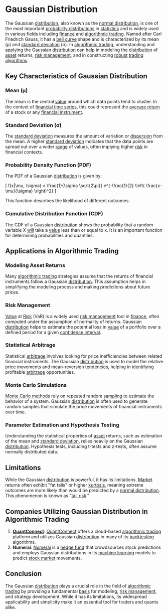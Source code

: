 # Gaussian Distribution

The Gaussian [distribution](../d/distribution.md), also known as the [normal distribution](../n/normal_distribution_in_trading.md), is one of the most important [probability distributions](../p/probability_distributions_in_trading.md) in [statistics](../s/statistics.md) and is widely used in various fields including [finance](../f/finance.md) and [algorithmic trading](../a/algorithmic_trading.md). Named after Carl Friedrich Gauss, it has a [bell curve](../b/bell_curve.md) shape and is characterized by its mean (μ) and [standard deviation](../s/standard_deviation.md) (σ). In [algorithmic trading](../a/algorithmic_trading.md), understanding and applying the Gaussian [distribution](../d/distribution.md) can help in modeling the [distribution](../d/distribution.md) of [asset](../a/asset.md) returns, [risk management](../r/risk_management.md), and in constructing [robust](../r/robust.md) [trading algorithms](../t/trading_algorithms.md).

## Key Characteristics of Gaussian Distribution

### Mean (μ)
The mean is the central [value](../v/value.md) around which data points tend to cluster. In the context of [financial time series](../f/financial_time_series.md), this could represent the [average return](../a/average_return.md) of a stock or any [financial instrument](../f/financial_instrument.md).

### Standard Deviation (σ)
The [standard deviation](../s/standard_deviation.md) measures the amount of variation or [dispersion](../d/dispersion.md) from the mean. A higher [standard deviation](../s/standard_deviation.md) indicates that the data points are spread out over a wider [range](../r/range.md) of values, often implying higher [risk](../r/risk.md) in financial contexts.

### Probability Density Function (PDF)
The PDF of a Gaussian [distribution](../d/distribution.md) is given by:

\[ f(x|\mu, \sigma) = \frac{1}{\sigma \sqrt{2\pi}} e^{-\frac{1}{2} \left( \frac{x-\mu}{\sigma} \right)^2} \]

This function describes the likelihood of different outcomes.

### Cumulative Distribution Function (CDF)
The CDF of a Gaussian [distribution](../d/distribution.md) shows the probability that a random variable X [will](../w/will.md) take a [value](../v/value.md) less than or equal to x. It is an important function for determining probabilities and quantiles.

## Applications in Algorithmic Trading

### Modeling Asset Returns
Many [algorithmic trading](../a/algorithmic_trading.md) strategies assume that the returns of financial instruments follow a Gaussian [distribution](../d/distribution.md). This assumption helps in simplifying the modeling process and making predictions about future prices. 

### Risk Management
[Value](../v/value.md) at [Risk](../r/risk.md) (VaR) is a widely used [risk management](../r/risk_management.md) tool in [finance](../f/finance.md), often computed under the assumption of normality of returns. Gaussian [distribution](../d/distribution.md) helps to estimate the potential loss in [value](../v/value.md) of a portfolio over a defined period for a given [confidence interval](../c/confidence_interval.md).

### Statistical Arbitrage
Statistical [arbitrage](../a/arbitrage.md) involves looking for price inefficiencies between related financial instruments. The Gaussian [distribution](../d/distribution.md) is used to model the relative price movements and mean-reversion tendencies, helping in identifying profitable [arbitrage](../a/arbitrage.md) opportunities.

### Monte Carlo Simulations
[Monte Carlo methods](../m/monte_carlo_methods.md) rely on repeated random [sampling](../s/sampling.md) to estimate the behavior of a system. Gaussian [distribution](../d/distribution.md) is often used to generate random samples that simulate the price movements of financial instruments over time.

### Parameter Estimation and Hypothesis Testing
Understanding the statistical properties of [asset](../a/asset.md) returns, such as estimation of the mean and [standard deviation](../s/standard_deviation.md), relies heavily on the Gaussian [distribution](../d/distribution.md). Hypothesis tests, including t-tests and z-tests, often assume normally distributed data.

## Limitations

While the Gaussian [distribution](../d/distribution.md) is powerful, it has its limitations. [Market](../m/market.md) returns often exhibit "fat tails" or higher [kurtosis](../k/kurtosis.md), meaning extreme outcomes are more likely than would be predicted by a [normal distribution](../n/normal_distribution_in_trading.md). This phenomenon is known as "[tail risk](../t/tail_risk.md)."

## Companies Utilizing Gaussian Distribution in Algorithmic Trading

1. **[QuantConnect](../q/quantconnect.md)**: [QuantConnect](https://www.quantconnect.com/) offers a cloud-based [algorithmic trading](../a/algorithmic_trading.md) platform and utilizes Gaussian [distribution](../d/distribution.md) in many of its [backtesting](../b/backtesting.md) algorithms.
2. **Numerai**: [Numerai](https://numer.ai/) is a [hedge fund](../h/hedge_fund.md) that crowdsources stock predictions and employs Gaussian distributions in its [machine learning](../m/machine_learning.md) models to predict [stock market](../s/stock_market.md) movements.

## Conclusion

The Gaussian [distribution](../d/distribution.md) plays a crucial role in the field of [algorithmic trading](../a/algorithmic_trading.md) by providing a fundamental [basis](../b/basis.md) for modeling, [risk management](../r/risk_management.md), and strategy development. While it has its limitations, its widespread applicability and simplicity make it an essential tool for traders and quants alike.
